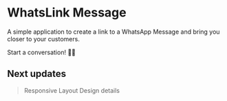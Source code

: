 # WhatsLink Message

A simple application to create a link to a WhatsApp Message and bring you closer to your customers.

Start a conversation! 📲💬

## Next updates
> Responsive Layout
> Design details